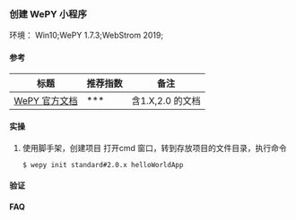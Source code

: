 ### 创建 WePY 小程序

环境： Win10;WePY 1.7.3;WebStrom 2019;

#### 参考

标题 | 推荐指数 | 备注   
---- | --------|-----
[WePY 官方文档](https://wepyjs.github.io/wepy-docs/index.html) | *** | 含1.X,2.0 的文档 


#### 实操

1. 使用脚手架，创建项目
   打开cmd 窗口，转到存放项目的文件目录，执行命令 
   ```
   $ wepy init standard#2.0.x helloWorldApp
   ```


#### 验证


#### FAQ




